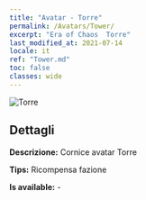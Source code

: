 ```yaml
---
title: "Avatar - Torre"
permalink: /Avatars/Tower/
excerpt: "Era of Chaos  Torre"
last_modified_at: 2021-07-14
locale: it
ref: "Tower.md"
toc: false
classes: wide
---
```

 ![Torre](/images/a/avatarFrame_5.png)

## Dettagli

 **Descrizione:** Cornice avatar Torre 

 **Tips:** Ricompensa fazione 

 **Is available:**  - 

